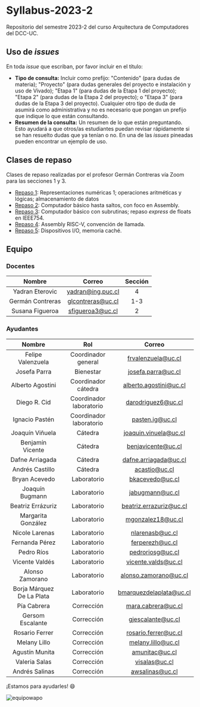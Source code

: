 # Syllabus-2023-2
Repositorio del semestre 2023-2 del curso Arquitectura de Computadores del DCC-UC.

## Uso de _issues_
En toda _issue_ que escriban, por favor incluir en el título:
* **Tipo de consulta:** Incluir como prefijo: "Contenido" (para dudas de materia); "Proyecto" (para dudas generales del proyecto e instalación y uso de Vivado); "Etapa 1" (para dudas de la Etapa 1 del proyecto); "Etapa 2" (para dudas de la Etapa 2 del proyecto); o "Etapa 3" (para dudas de la Etapa 3 del proyecto). Cualquier otro tipo de duda de asumirá como administrativa y no es necesario que pongan un prefijo que indique lo que están consultando.
* **Resumen de la consulta:** Un resumen de lo que están preguntando. Esto ayudará a que otros/as estudiantes puedan revisar rápidamente si se han resuelto dudas que ya tenían o no.
En una de las _issues_ pineadas pueden encontrar un ejemplo de uso.

## Clases de repaso

Clases de repaso realizadas por el profesor Germán Contreras vía Zoom para las secciones 1 y 3.

* [Repaso 1](https://drive.google.com/file/d/1zlpoYfkjIeQ-qL9CvMwlMGORpdQp7nfJ/view?usp=sharing): Representaciones numéricas 1; operaciones aritméticas y lógicas; almacenamiento de datos
* [Repaso 2](https://drive.google.com/file/d/1WZHMZtZ7fuTc0XR910aZG8mcXfWV4y0z/view?usp=drive_link): Computador básico hasta saltos, con foco en Assembly.
* [Repaso 3](https://drive.google.com/file/d/18bx2znJqrXX-OEv88Qh1xw4ejSjjORYe/view?usp=drive_link): Computador básico con subrutinas; repaso _express_ de floats en IEEE754.
* [Repaso 4](https://drive.google.com/file/d/10xSmAduT0I0h-OBgey0HJooOk77E3GOF/view?usp=sharing): Assembly RISC-V, convención de llamada.
* [Repaso 5](https://drive.google.com/file/d/1Am7ft6LA2JBcrJaBtmQ24M7GbmyR5SrS/view?usp=sharing): Dispositivos I/O, memoria caché.


## Equipo

### Docentes

| Nombre                     | Correo                   | Sección |
|:--------------------------:|:------------------------:|:-------:|
| Yadran Eterovic            | yadran@ing.puc.cl        |    4    |
| Germán Contreras           | glcontreras@uc.cl        |   1-3   |
| Susana Figueroa            | sfigueroa3@uc.cl         |    2    |

### Ayudantes

| Nombre                     | Rol                      | Correo                  |
|:--------------------------:|:------------------------:|:-----------------------:|
| Felipe Valenzuela          |    Coordinador general   | frvalenzuela@uc.cl      |
| Josefa Parra               |        Bienestar         | josefa.parra@uc.cl      |
| Alberto Agostini           |    Coordinador cátedra   | alberto.agostini@uc.cl  |
| Diego R. Cid               |  Coordinador laboratorio | darodriguez6@uc.cl      |
| Ignacio Pastén             |  Coordinador laboratorio | pasten.ig@uc.cl         |
| Joaquín Viñuela            |         Cátedra          | joaquin.vinuela@uc.cl   |
| Benjamín Vicente           |         Cátedra          | benjavicente@uc.cl	  |
| Dafne Arriagada            |         Cátedra          | dafne.arriagada@uc.cl   |
| Andrés Castillo            |         Cátedra          | acastio@uc.cl           |
| Bryan Acevedo              |       Laboratorio        | bkacevedo@uc.cl	  |
| Joaquín Bugmann            |       Laboratorio        | jabugmann@uc.cl	  |
| Beatriz Errázuriz          |       Laboratorio        | beatriz.errazuriz@uc.cl |
| Margarita González         |       Laboratorio        | mgonzalez18@uc.cl       |
| Nicole Larenas             |       Laboratorio        | nlarenasb@uc.cl	  |
| Fernanda Pérez             |       Laboratorio        | ferperezh@uc.cl         |
| Pedro Ríos                 |       Laboratorio        | pedroriosg@uc.cl	  |
| Vicente Valdés             |       Laboratorio        | vicente.valds@uc.cl	  |
| Alonso Zamorano            |       Laboratorio        | alonso.zamorano@uc.cl   |
| Borja Márquez De La Plata  |       Laboratorio         | bmarquezdelaplata@uc.cl |
| Pía Cabrera                |       Corrección         | mara.cabrera@uc.cl	  |
| Gersom Escalante           |       Corrección         | gjescalante@uc.cl       |
| Rosario Ferrer             |       Corrección         | rosario.ferrer@uc.cl	  |
| Melany Lillo               |       Corrección         | melany.lillo@uc.cl      |
| Agustín Munita             |       Corrección         | amunitac@uc.cl	  |
| Valeria Salas              |       Corrección         | visalas@uc.cl	          |
| Andrés Salinas             |       Corrección         | awsalinas@uc.cl	  |

¡Estamos para ayudarles! 😄

![equipowapo](https://github.com/IIC2343/Syllabus-2023-2/assets/5559611/6e6e11a6-4cf8-4a77-b137-45b0e28a4036)

